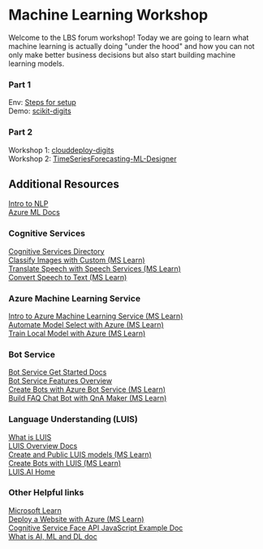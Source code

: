 # Machine Learning Workshop

Welcome to the LBS forum workshop! Today we are going to learn what machine learning is actually doing "under the hood" and how you can not only make better business decisions but also start building machine learning models.

### Part 1

Env: [Steps for setup](setup.md)</br>
Demo: [scikit-digits](https://github.com/cloudscaleml/scikit-digits)</br>



### Part 2
Workshop 1: [clouddeploy-digits](https://github.com/cloudscaleml/clouddeploy-digits)</br>
Workshop 2: [TimeSeriesForecasting-ML-Designer](https://github.com/cassieview/TimeSeriesForecasting-ML-Designer)</br>

## Additional Resources

[Intro to NLP](https://github.com/cassieview/intro-nlp-wine-reviews)</br>
[Azure ML Docs](https://docs.microsoft.com/en-us/azure/machine-learning?WT.mc_id=lbsforum-event-cassieb)

### Cognitive Services

[Cognitive Services Directory](https://azure.microsoft.com/en-us/services/cognitive-services/directory/?WT.mc_id=lbsforum-event-cassieb)
</br>
[Classify Images with Custom  (MS Learn)](https://docs.microsoft.com/en-us/learn/paths/classify-images-with-vision-services/?WT.mc_id=lbsforum-event-cassieb)
</br>
[Translate Speech with Speech Services (MS Learn)](https://docs.microsoft.com/en-us/learn/paths/translate-speech-with-speech-services/?WT.mc_id=lbsforum-event-cassieb)
</br>
[Convert Speech to Text (MS Learn)](https://docs.microsoft.com/en-us/learn/modules/convert-speech-to-text/?WT.mc_id=lbsforum-event-cassieb)

### Azure Machine Learning Service
[Intro to Azure Machine Learning Service (MS Learn)](https://docs.microsoft.com/en-us/learn/modules/intro-to-azure-machine-learning-service/?WT.mc_id=lbsforum-event-cassieb)
</br>
[Automate Model Select with Azure (MS Learn)](https://docs.microsoft.com/en-us/learn/modules/automate-model-selection-with-azure-automl/?WT.mc_id=lbsforum-event-cassieb)
</br>
[Train Local Model with Azure (MS Learn)](https://docs.microsoft.com/en-us/learn/modules/train-local-model-with-azure-mls/?WT.mc_id=lbsforum-event-cassieb)

### Bot Service
[Bot Service Get Started Docs](https://docs.microsoft.com/en-us/azure/bot-service/?WT.mc_id=lbsforum-event-cassieb)
</br>
[Bot Service Features Overview](https://azure.microsoft.com/en-us/services/bot-service/?WT.mc_id=lbsforum-event-cassieb)
</br>
[Create Bots with Azure Bot Service (MS Learn)](https://docs.microsoft.com/en-us/learn/paths/create-bots-with-the-azure-bot-service/?WT.mc_id=lbsforum-event-cassieb)
</br>
[Build FAQ Chat Bot with QnA Maker (MS Learn)](https://docs.microsoft.com/en-us/learn/modules/build-a-faq-chat-bot-with-qna-maker-and-azure-bot-service/?WT.mc_id=lbsforum-event-cassieb)

### Language Understanding (LUIS)
[What is LUIS](https://docs.microsoft.com/en-us/azure/cognitive-services/luis/what-is-luis/?WT.mc_id=lbsforum-event-cassieb)
</br>
[LUIS Overview Docs](https://docs.microsoft.com/en-us/azure/cognitive-services/luis/?WT.mc_id=lbsforum-event-cassieb)
</br>
[Create and Public LUIS models (MS Learn)](https://docs.microsoft.com/en-us/learn/modules/create-and-publish-a-luis-model/?WT.mc_id=lbsforum-event-cassieb)
</br>
[Create Bots with LUIS (MS Learn)](https://docs.microsoft.com/en-us/learn/paths/create-bots-with-the-azure-bot-service/?WT.mc_id=lbsforum-event-cassieb)
</br>
[LUIS.AI Home](https://luis.ai/home)

### Other Helpful links
[Microsoft Learn](https://docs.microsoft.com/en-us/learn/?WT.mc_id=lbsforum-event-cassieb)
</br>
[Deploy a Website with Azure (MS Learn)](https://docs.microsoft.com/en-us/learn/paths/deploy-a-website-with-azure-app-service/?WT.mc_id=lbsforum-event-cassieb)
</br>
[Cognitive Service Face API JavaScript Example Doc](https://docs.microsoft.com/en-us/azure/cognitive-services/face/quickstarts/javascript)
</br>
[What is AI, ML and DL doc](https://docs.microsoft.com/en-us/azure/machine-learning/service/concept-deep-learning-vs-machine-learning/?WT.mc_id=lbsforum-event-cassieb)


